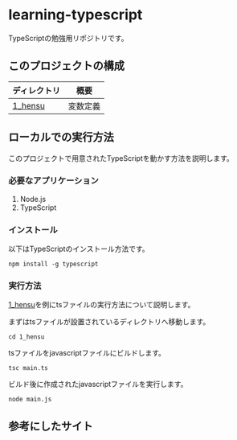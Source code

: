 # learning-typescript
TypeScriptの勉強用リポジトリです。

## このプロジェクトの構成  
| ディレクトリ               | 概要    |
| -------------------- | ----- |
| [1_hensu](./1_hensu) | 変数定義 |

## ローカルでの実行方法
このプロジェクトで用意されたTypeScriptを動かす方法を説明します。

### 必要なアプリケーション
1. Node.js  
2. TypeScript  

### インストール
以下はTypeScriptのインストール方法です。
```
npm install -g typescript
```

### 実行方法
[1_hensu](./1_hensu)を例にtsファイルの実行方法について説明します。  

まずはtsファイルが設置されているディレクトリへ移動します。  
```
cd 1_hensu
```
tsファイルをjavascriptファイルにビルドします。  
```
tsc main.ts
```

ビルド後に作成されたjavascriptファイルを実行します。  
```
node main.js 
```

## 参考にしたサイト
